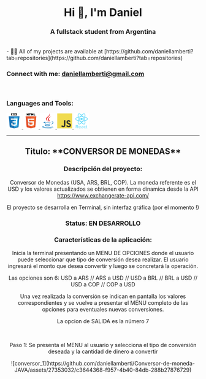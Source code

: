 <h1 align="center">Hi 👋, I'm Daniel</h1>

<h3 align="center">A fullstack student from Argentina</h3>
<br>
- 👨‍💻 All of my projects are available at [https://github.com/daniellamberti?tab=repositories](https://github.com/daniellamberti?tab=repositories)

<h3 align="left">Connect with me: <a href="mailto:daniellamberti@gmail.com">daniellamberti@gmail.com</a></h3>
<p align="left">
</p>
<br>

<h3 align="left">Languages and Tools:</h3>
<p align="left"> <a href="https://www.w3schools.com/css/" target="_blank" rel="noreferrer"> 
  <img src="https://raw.githubusercontent.com/devicons/devicon/master/icons/css3/css3-original-wordmark.svg" alt="css3" width="40" height="40"/> </a> 
  <a href="https://www.w3.org/html/" target="_blank" rel="noreferrer"> 
    <img src="https://raw.githubusercontent.com/devicons/devicon/master/icons/html5/html5-original-wordmark.svg" 
      alt="html5" width="40" height="40"/> </a> <a href="https://www.java.com" target="_blank" rel="noreferrer"> 
        <img src="https://raw.githubusercontent.com/devicons/devicon/master/icons/java/java-original.svg" 
          alt="java" width="40" height="40"/> </a> <a href="https://developer.mozilla.org/en-US/docs/Web/JavaScript" target="_blank" rel="noreferrer"> 
            <img src="https://raw.githubusercontent.com/devicons/devicon/master/icons/javascript/javascript-original.svg" 
              alt="javascript" width="40" height="40"/> </a> <a href="https://reactjs.org/" target="_blank" rel="noreferrer"> 
                <img src="https://raw.githubusercontent.com/devicons/devicon/master/icons/react/react-original-wordmark.svg" 
                  alt="react" width="40" height="40"/> </a> </p>
<hr>

<div align="center"><h2>Titulo: **CONVERSOR DE MONEDAS**</h2>

<h3>Descripción del proyecto:</h3>
<p>Conversor de Monedas (USA, ARS, BRL, COP). La moneda referente es el USD y los valores actualizados se obtienen en forma dinamica desde la API 
  <a href="https://www.exchangerate-api.com/" target="_blank">https://www.exchangerate-api.com/<a/></p>
  <p>El proyecto se desarrolla en Terminal, sin interfaz gráfica (por el momento !)</p>

<h3>Status: EN DESARROLLO</h3>

<h3>Características de la aplicación:</h3>
<p>Inicia la terminal presentando un MENU DE OPCIONES donde el usuario puede seleccionar que tipo de conversión desea realizar. 
  El usuario ingresará el monto que desea convertir y luego se concretará la operación.</p>
<p>Las opciones son 6: USD a ARS // ARS a USD // USD a BRL // BRL a USD // USD a COP // COP a USD</p>
<p>Una vez realizada la conversión se indican en pantalla los valores correspondientes y se vuelve a presentar el MENU 
  completo de las opciones para eventuales nuevas conversiones.
  <P>La opcion de SALIDA es la número 7</p>
  <br>
  <p>Paso 1: Se presenta el MENU al usuario y selecciona el tipo de conversión deseada y la cantidad de dinero a convertir</p>
![conversor_1](https://github.com/daniellamberti/Conversor-de-moneda-JAVA/assets/27353032/c3644368-f957-4b40-84db-288b27876729)








</div>


